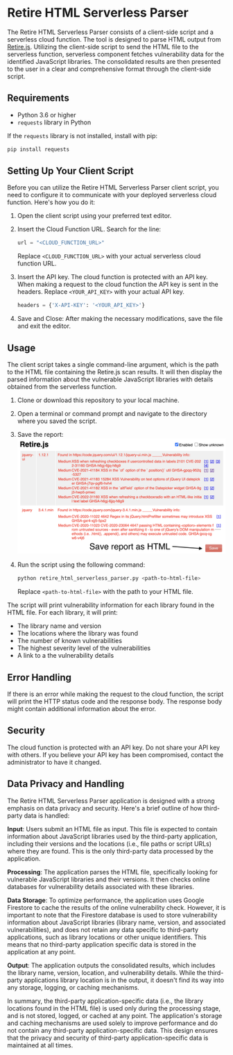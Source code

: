 # Retire HTML Serverless Parser
The Retire HTML Serverless Parser consists of a client-side script and a serverless cloud function. The tool is designed to parse HTML output from [Retire.js](https://github.com/RetireJS/retire.js). Utilizing the client-side script to send the HTML file to the serverless function, serverless component fetches vulnerability data for the identified JavaScript libraries. The consolidated results are then presented to the user in a clear and comprehensive format through the client-side script.

## Requirements
- Python 3.6 or higher
- `requests` library in Python

If the `requests` library is not installed, install with pip:
```bash
pip install requests
```

## Setting Up Your Client Script
Before you can utilize the Retire HTML Serverless Parser client script, you need to configure it to communicate with your deployed serverless cloud function. Here's how you do it:

1. Open the client script using your preferred text editor.
1. Insert the Cloud Function URL. Search for the line:

    ```python
    url = "<CLOUD_FUNCTION_URL>"
    ```
    Replace `<CLOUD_FUNCTION_URL>` with your actual serverless cloud function URL.
1. Insert the API key. The cloud function is protected with an API key. When making a request to the cloud function the API key is sent in the headers. Replace `<YOUR_API_KEY>` with your actual API key.
    ```python
    headers = {'X-API-KEY': '<YOUR_API_KEY>'}
    ```
4. Save and Close:
After making the necessary modifications, save the file and exit the editor.

## Usage
The client script takes a single command-line argument, which is the path to the HTML file containing the Retire.js scan results. It will then display the parsed information about the vulnerable JavaScript libraries with details obtained from the serverless function.

1. Clone or download this repository to your local machine.
2. Open a terminal or command prompt and navigate to the directory where you saved the script.
3. Save the report:
![Save report](images/save_report.png)
4. Run the script using the following command:

    ```bash
    python retire_html_serverless_parser.py <path-to-html-file>
    ```
    Replace `<path-to-html-file>` with the path to your HTML file.

The script will print vulnerability information for each library found in the HTML file. For each library, it will print:

- The library name and version
- The locations where the library was found
- The number of known vulnerabilities
- The highest severity level of the vulnerabilities
- A link to a the vulnerability details

## Error Handling
If there is an error while making the request to the cloud function, the script will print the HTTP status code and the response body. The response body might contain additional information about the error.

## Security
The cloud function is protected with an API key. Do not share your API key with others. If you believe your API key has been compromised, contact the administrator to have it changed.

## Data Privacy and Handling
The Retire HTML Serverless Parser application is designed with a strong emphasis on data privacy and security. Here's a brief outline of how third-party data is handled:

**Input**: Users submit an HTML file as input. This file is expected to contain information about JavaScript libraries used by the third-party application, including their versions and the locations (i.e., file paths or script URLs) where they are found. This is the only third-party data processed by the application.

**Processing**: The application parses the HTML file, specifically looking for vulnerable JavaScript libraries and their versions. It then checks online databases for vulnerability details associated with these libraries.

**Data Storage**: To optimize performance, the application uses Google Firestore to cache the results of the online vulnerability check. However, it is important to note that the Firestore database is used to store vulnerability information about JavaScript libraries (library name, version, and associated vulnerabilities), and does not retain any data specific to third-party applications, such as library locations or other unique identifiers. This means that no third-party application specific data is stored in the application at any point.

**Output**: The application outputs the consolidated results, which includes the library name, version, location, and vulnerability details. While the third-party applications library location is in the output, it doesn't find its way into any storage, logging, or caching mechanisms.

In summary, the third-party application-specific data (i.e., the library locations found in the HTML file) is used only during the processing stage, and is not stored, logged, or cached at any point. The application's storage and caching mechanisms are used solely to improve performance and do not contain any third-party application-specific data. This design ensures that the privacy and security of third-party application-specific data is maintained at all times.
